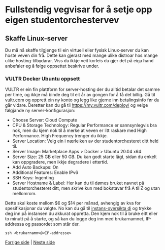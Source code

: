 # Fullstendig vegvisar for å setje opp eigen studentorchestervev

## Skaffe Linux-server

Du må nå skaffe tilgjenge til ein virtuell eller fysisk Linux-server du kan hoste veven din frå. Dette kan gjerast med mange ulike distroar hos mange ulike hosting-tilbydarar. Viss du ikkje veit korleis du gjer det på eiga hand anbefaler eg å følge oppsettet beskrive under.

### VULTR Docker Ubuntu oppsett

VULTR er ein fin plattform for server-hosting der du alltid betalar det samme per time, og ikkje må binde deg til eit år av gongen for å få det billig. Gå til [vultr.com](https://www.vultr.com/) og opprett ein ny konto og legg like gjerne inn betalingsinfo før du går vidare. Deretter kan du gå til https://my.vultr.com/deploy/ og velge følgjande ny server-konfigurasjon:

- Choose Server: Cloud Compute
- CPU & Storage Technology: Regular Performance er sannsynlegvis bra nok, men du kjem nok til å merke at veven er litt raskare med High Performance. High Frequency trenger du ikkje.
- Server Location: Velg ein i nærleiken av der studentorchesteret ditt held til.
- Server Image: Marketplace Apps > Docker > Ubuntu 20.04 x64
- Server Size: 25 GB eller 50 GB. Du kan godt starte lågt, sidan du enkelt kan oppgradere, men ikkje degradere i ettertid.
- Add Auto Backups: On
- Additional Features: Enable IPv6
- SSH Keys: Ingenting
- Server Hostname & Label: Her kan du til dømes bruket navnet på studentorchesteret ditt, men skrive kun med bokstavar frå A til Z og utan mellomrom.

Dette skal koste mellom $6 og $14 per månad, avhengig av kva for spesifikasjonar du valgte. No kan du gå til [instans-oversikta di](https://my.vultr.com/) og trykke deg inn på instansen du akkurat oppretta. Den kjem nok til å bruke eitt eller to minutt på å starte, og så kan du logge deg inn med brukarnamnet, IP-addressa og passordet som står der.

```
ssh <brukarnamn>@<IP-addresse>
```

[Forrige side](2_azure_eller_server.md) | [Neste side](server_4_serveroppsett.md)

